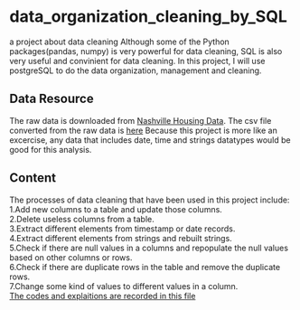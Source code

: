 # data_organization_cleaning_by_SQL
a project about data cleaning
Although some of the Python packages(pandas, numpy) is very powerful for data cleaning, SQL is also very useful and convinient for data cleaning. In this project, I will use postgreSQL to do the data organization, management and cleaning.   

## Data Resource
The raw data is downloaded from [Nashville Housing Data](https://github.com/AlexTheAnalyst/PortfolioProjects/blob/c5e3ef749de46802a5ac89a0e22daeb60cfc0481/Nashville%20Housing%20Data%20for%20Data%20Cleaning.xlsx). The csv file converted from the raw data is [here](https://github.com/sarahzhao21/data_organization_cleaning_by_SQL/blob/8e1af8c9b763044624293e6f8162621e3d4833dc/Nashville%20Housing.csv)
Because this project is more like an excercise, any data that includes date, time and strings datatypes would be good for this analysis.   

## Content
The processes of data cleaning that have been used in this project include:  
1.Add new columns to a table and update those columns.   
2.Delete useless columns from a table.   
3.Extract different elements from timestamp or date records.     
4.Extract different elements from strings and rebuilt strings.   
5.Check if there are null values in a columns and repopulate the null values based on other columns or rows.   
6.Check if there are duplicate rows in the table and remove the duplicate rows.   
7.Change some kind of values to different values in a column.   
[The codes and explaitions are recorded in this file](https://github.com/sarahzhao21/data_organization_cleaning_by_SQL/blob/8e1af8c9b763044624293e6f8162621e3d4833dc/SQL_data_clean.sql)
